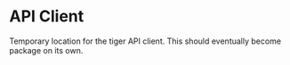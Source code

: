 # API Client

Temporary location for the tiger API client. This should eventually become package on its own.
